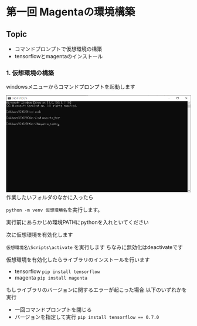 # 第一回 Magentaの環境構築

## Topic
- コマンドプロンプトで仮想環境の構築
- tensorflowとmagentaのインストール


### 1. 仮想環境の構築

windowsメニューからコマンドプロンプトを起動します

![](img/1.png)
作業したいフォルダのなかに入ったら

`python -m venv 仮想環境名`を実行します。

実行前にあらかじめ環境PATHにpythonを入れといてください

次に仮想環境を有効化します

`仮想環境名\Scripts\activate` を実行します
ちなみに無効化はdeactivateです

仮想環境を有効化したらライブラリのインストールを行います

- tensorflow `pip install tensorflow`
- magenta `pip install magenta`

もしライブラリのバージョンに関するエラーが起こった場合
以下のいずれかを実行

- 一回コマンドプロンプトを閉じる
- バージョンを指定して実行 `pip install tensorflow == 0.7.0`